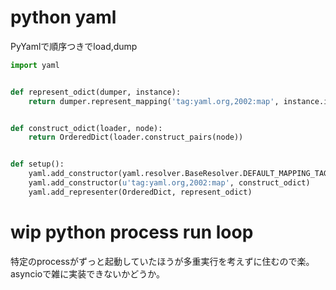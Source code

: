 # python yaml

PyYamlで順序つきでload,dump

```python
import yaml


def represent_odict(dumper, instance):
    return dumper.represent_mapping('tag:yaml.org,2002:map', instance.items())


def construct_odict(loader, node):
    return OrderedDict(loader.construct_pairs(node))


def setup():
    yaml.add_constructor(yaml.resolver.BaseResolver.DEFAULT_MAPPING_TAG, construct_odict)
    yaml.add_constructor(u'tag:yaml.org,2002:map', construct_odict)
    yaml.add_representer(OrderedDict, represent_odict)
```

# wip python process run loop

特定のprocessがずっと起動していたほうが多重実行を考えずに住むので楽。asyncioで雑に実装できないかどうか。


